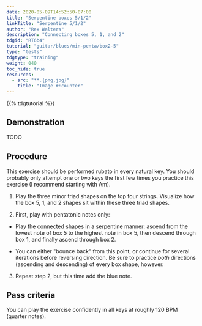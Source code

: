 ```yaml
---
date: 2020-05-09T14:52:50-07:00
title: "Serpentine boxes 5/1/2"
linkTitle: "Serpentine 5/1/2"
author: "Rex Walters"
description: "Connecting boxes 5, 1, and 2"
tdgid: "RT6b4"
tutorial: "guitar/blues/min-penta/box2-5"
type: "tests"
tdgtype: "training"
weight: 040
toc_hide: true
resources:
  - src: "**.{png,jpg}"
    title: "Image #:counter"
---
```


{{% tdgtutorial %}}

## Demonstration

TODO

## Procedure

This exercise should be performed rubato in every natural key. You should
probably only attempt one or two keys the first few times you practice this
exercise (I recommend starting with Am).

1. Play the three minor triad shapes on the top four strings. Visualize how the
   box 5, 1, and 2 shapes sit within these three triad shapes.

2. First, play with pentatonic notes only:

  * Play the connected shapes in a serpentine manner: ascend from the lowest note
   of box 5 to the highest note in box 5, then descend through box 1, and
   finally ascend through box 2. 
   
   * You can either "bounce back" from this point, or continue for several
     iterations before reversing direction. Be sure to practice _both_
     directions (ascending and descending) of every box shape, however.

3. Repeat step 2, but this time add the blue note.

## Pass criteria

You can play the exercise confidently in all keys at roughly 120 BPM (quarter notes).

